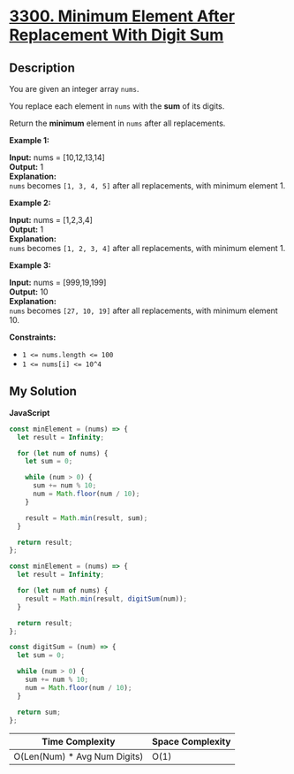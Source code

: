 # [3300. Minimum Element After Replacement With Digit Sum](https://leetcode.com/problems/minimum-element-after-replacement-with-digit-sum)

## Description

You are given an integer array `nums`.

You replace each element in `nums` with the **sum** of its digits.

Return the **minimum** element in `nums` after all replacements.

**Example 1:**

**Input:** nums = \[10,12,13,14\]  
**Output:** 1  
**Explanation:**  
`nums` becomes `[1, 3, 4, 5]` after all replacements, with minimum element 1.

**Example 2:**

**Input:** nums = \[1,2,3,4\]  
**Output:** 1  
**Explanation:**  
`nums` becomes `[1, 2, 3, 4]` after all replacements, with minimum element 1.

**Example 3:**

**Input:** nums = \[999,19,199\]  
**Output:** 10  
**Explanation:**  
`nums` becomes `[27, 10, 19]` after all replacements, with minimum element 10.

**Constraints:**

- `1 <= nums.length <= 100`
- `1 <= nums[i] <= 10^4`

## My Solution

**JavaScript**

```js
const minElement = (nums) => {
  let result = Infinity;

  for (let num of nums) {
    let sum = 0;

    while (num > 0) {
      sum += num % 10;
      num = Math.floor(num / 10);
    }

    result = Math.min(result, sum);
  }

  return result;
};
```

```js
const minElement = (nums) => {
  let result = Infinity;

  for (let num of nums) {
    result = Math.min(result, digitSum(num));
  }

  return result;
};

const digitSum = (num) => {
  let sum = 0;

  while (num > 0) {
    sum += num % 10;
    num = Math.floor(num / 10);
  }

  return sum;
};
```

| Time Complexity               | Space Complexity |
| ----------------------------- | ---------------- |
| O(Len(Num) \* Avg Num Digits) | O(1)             |
